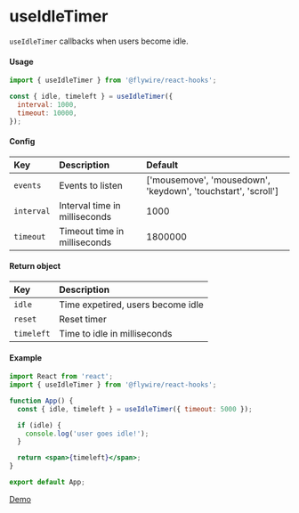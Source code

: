 # useIdleTimer

`useIdleTimer` callbacks when users become idle.

#### Usage

```js
import { useIdleTimer } from '@flywire/react-hooks';

const { idle, timeleft } = useIdleTimer({
  interval: 1000,
  timeout: 10000,
});
```

#### Config

| Key        | Description                   | Default                                                       |
| :--------- | :---------------------------- | :------------------------------------------------------------ |
| `events`   | Events to listen              | ['mousemove', 'mousedown', 'keydown', 'touchstart', 'scroll'] |
| `interval` | Interval time in milliseconds | 1000                                                          |
| `timeout`  | Timeout time in milliseconds  | 1800000                                                       |

#### Return object

| Key        | Description                       |
| :--------- | :-------------------------------- |
| `idle`     | Time expetired, users become idle |
| `reset`    | Reset timer                       |
| `timeleft` | Time to idle in milliseconds      |

#### Example

```jsx harmony
import React from 'react';
import { useIdleTimer } from '@flywire/react-hooks';

function App() {
  const { idle, timeleft } = useIdleTimer({ timeout: 5000 });

  if (idle) {
    console.log('user goes idle!');
  }

  return <span>{timeleft}</span>;
}

export default App;
```

[Demo](https://codesandbox.io/s/flywire-react-hooks-useidletimer-yor63r?file=/src/App.js)
